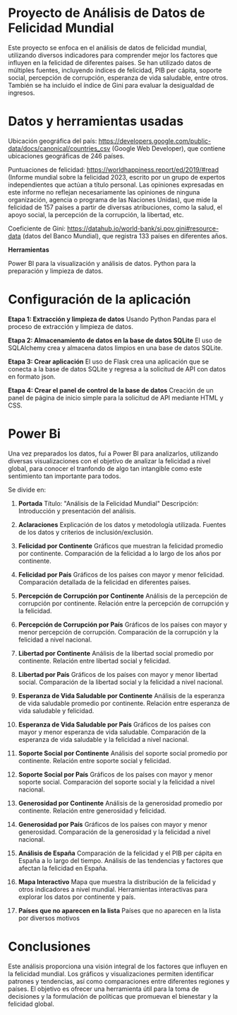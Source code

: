 # Proyecto de Análisis de Datos de Felicidad Mundial

Este proyecto se enfoca en el análisis de datos de felicidad mundial, utilizando diversos indicadores para comprender mejor los factores que influyen en la felicidad de diferentes países. Se han utilizado datos de múltiples fuentes, incluyendo índices de felicidad, PIB per cápita, soporte social, percepción de corrupción, esperanza de vida saludable, entre otros. También se ha incluido el índice de Gini para evaluar la desigualdad de ingresos.


# Datos y herramientas usadas

Ubicación geográfica del país: https://developers.google.com/public-data/docs/canonical/countries_csv (Google Web Developer), que contiene ubicaciones geográficas de 246 países.

Puntuaciones de felicidad: https://worldhappiness.report/ed/2019/#read (Informe mundial sobre la felicidad 2023, escrito por un grupo de expertos independientes que actúan a título personal. Las opiniones expresadas en este informe no reflejan necesariamente las opiniones de ninguna organización, agencia o programa de las Naciones Unidas), que mide la felicidad de 157 países a partir de diversas atribuciones, como la salud, el apoyo social, la percepción de la corrupción, la libertad, etc.

Coeficiente de Gini: https://datahub.io/world-bank/si.pov.gini#resource-data (datos del Banco Mundial), que registra 133 países en diferentes años.

**Herramientas**

Power BI para la visualización y análisis de datos.
Python para la preparación y limpieza de datos.


# Configuración de la aplicación 

**Etapa 1: Extracción y limpieza de datos**
Usando Python Pandas para el proceso de extracción y limpieza de datos.

**Etapa 2: Almacenamiento de datos en la base de datos SQLite**
El uso de SQLAlchemy crea y almacena datos limpios en una base de datos SQLite.

**Etapa 3: Crear aplicación**
El uso de Flask crea una aplicación que se conecta a la base de datos SQLite y regresa a la solicitud de API con datos en formato json.

**Etapa 4: Crear el panel de control de la base de datos**
Creación de un panel de página de inicio simple para la solicitud de API mediante HTML y CSS.


# Power Bi

Una vez preparados los datos, fuí a Power BI para analizarlos, utilizando diversas visualizaciones con el objetivo de analizar la felicidad a nivel global, para conocer el tranfondo de algo tan intangible como este sentimiento tan importante para todos.

Se divide en:

1. **Portada**
Título: "Análisis de la Felicidad Mundial"
Descripción: Introducción y presentación del análisis.

2. **Aclaraciones**
Explicación de los datos y metodología utilizada.
Fuentes de los datos y criterios de inclusión/exclusión.

3. **Felicidad por Continente** 
Gráficos que muestran la felicidad promedio por continente.
Comparación de la felicidad a lo largo de los años por continente.

4. **Felicidad por País**
Gráficos de los países con mayor y menor felicidad.
Comparación detallada de la felicidad en diferentes países.

5. **Percepción de Corrupción por Continente**
Análisis de la percepción de corrupción por continente.
Relación entre la percepción de corrupción y la felicidad.

6. **Percepción de Corrupción por País**
Gráficos de los países con mayor y menor percepción de corrupción.
Comparación de la corrupción y la felicidad a nivel nacional.

7. **Libertad por Continente**
Análisis de la libertad social promedio por continente.
Relación entre libertad social y felicidad.

8. **Libertad por País**
Gráficos de los países con mayor y menor libertad social.
Comparación de la libertad social y la felicidad a nivel nacional.

9. **Esperanza de Vida Saludable por Continente** 
Análisis de la esperanza de vida saludable promedio por continente.
Relación entre esperanza de vida saludable y felicidad.

10. **Esperanza de Vida Saludable por País**
Gráficos de los países con mayor y menor esperanza de vida saludable.
Comparación de la esperanza de vida saludable y la felicidad a nivel nacional.

11. **Soporte Social por Continente**
Análisis del soporte social promedio por continente.
Relación entre soporte social y felicidad.

12. **Soporte Social por País** 
Gráficos de los países con mayor y menor soporte social.
Comparación del soporte social y la felicidad a nivel nacional.

13. **Generosidad por Continente**
Análisis de la generosidad promedio por continente.
Relación entre generosidad y felicidad.

14. **Generosidad por País**
Gráficos de los países con mayor y menor generosidad.
Comparación de la generosidad y la felicidad a nivel nacional.

15. **Análisis de España**
Comparación de la felicidad y el PIB per cápita en España a lo largo del tiempo.
Análisis de las tendencias y factores que afectan la felicidad en España.

16. **Mapa Interactivo**
Mapa que muestra la distribución de la felicidad y otros indicadores a nivel mundial.
Herramientas interactivas para explorar los datos por continente y país.

17. **Países que no aparecen en la lista**
Países que no aparecen en la lista por diversos motivos


# Conclusiones

Este análisis proporciona una visión integral de los factores que influyen en la felicidad mundial. Los gráficos y visualizaciones permiten identificar patrones y tendencias, así como comparaciones entre diferentes regiones y países. El objetivo es ofrecer una herramienta útil para la toma de decisiones y la formulación de políticas que promuevan el bienestar y la felicidad global.

